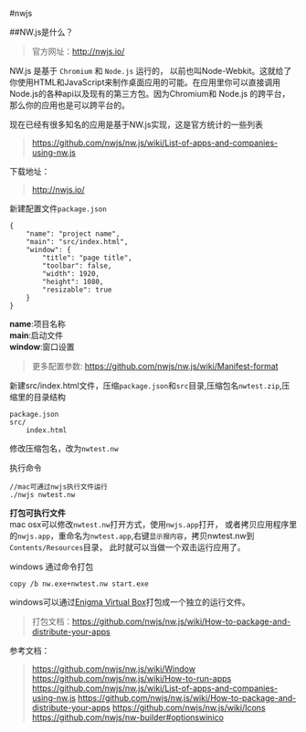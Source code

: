 #nwjs

##NW.js是什么？
>官方网址：http://nwjs.io/  

NW.js 是基于 `Chromium` 和 `Node.js` 运行的， 以前也叫Node-Webkit。这就给了你使用HTML和JavaScript来制作桌面应用的可能。在应用里你可以直接调用Node.js的各种api以及现有的第三方包。因为Chromium和 Node.js 的跨平台，那么你的应用也是可以跨平台的。  
 
现在已经有很多知名的应用是基于NW.js实现，这是官方统计的一些列表
> https://github.com/nwjs/nw.js/wiki/List-of-apps-and-companies-using-nw.js

下载地址：
> http://nwjs.io/


新建配置文件`package.json`  

```
{
    "name": "project name",
    "main": "src/index.html",
    "window": {
        "title": "page title",
        "toolbar": false,
        "width": 1920,
        "height": 1080,
        "resizable": true
    }
}
```
**name**:项目名称   
**main**:启动文件  
**window**:窗口设置  
> 更多配置参数: https://github.com/nwjs/nw.js/wiki/Manifest-format

新建src/index.html文件，压缩`package.json`和`src`目录,压缩包名`nwtest.zip`,压缩里的目录结构

```
package.json
src/
	index.html
```
修改压缩包名，改为`nwtest.nw`

执行命令  

```
//mac可通过nwjs执行文件运行
./nwjs nwtest.nw
```
**打包可执行文件**  
mac osx可以修改`nwtest.nw`打开方式，使用`nwjs.app`打开，
或者拷贝应用程序里的`nwjs.app`，重命名为`nwtest.app`,右键`显示报内容`，拷贝nwtest.nw到`Contents/Resources`目录，
此时就可以当做一个双击运行应用了。

windows 通过命令打包

```
copy /b nw.exe+nwtest.nw start.exe
```
windows可以通过[Enigma Virtual Box](http://enigmaprotector.com/en/aboutvb.html)打包成一个独立的运行文件。
> 打包文档：https://github.com/nwjs/nw.js/wiki/How-to-package-and-distribute-your-apps




参考文档：
> https://github.com/nwjs/nw.js/wiki/Window
> https://github.com/nwjs/nw.js/wiki/How-to-run-apps
> https://github.com/nwjs/nw.js/wiki/List-of-apps-and-companies-using-nw.js
> https://github.com/nwjs/nw.js/wiki/How-to-package-and-distribute-your-apps
> https://github.com/nwjs/nw.js/wiki/Icons
> https://github.com/nwjs/nw-builder#optionswinico